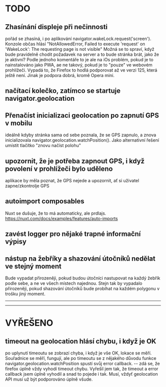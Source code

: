 # TODO

## Zhasínání displeje při nečinnosti
pořád se zhasíná, i po aplikování navigator.wakeLock.request('screen').
Konzole občas hlásí "NotAllowedError, Failed to execute 'request' on 'WakeLock': The requesting page is not visible"
Možná se to spraví, když bude pravidelně chodit požadavek na server a to 
bude stránka brát, jako že je aktivní? Podle jednoho komentáře to je ale na iOs
problém, pokud je to nainstalováno jako PWA, ae ne takový, pokud je to 
"pouze" ve webovém prohlížeči.
Vypadá to, že Firefox to hodlá podporovat až ve verzi 125, která ještě není. Jinak je podpora
dobrá, kromě Opera mini.

## načítací kolečko, zatímco se startuje navigator.geolocation 

## Přenačíst inicializaci geolocation po zapnutí GPS v mobilu
ideálně kdyby stránka sama od sebe poznala, že se GPS zapnulo, a znova inicializovala 
navigator.geolocation.watchPosition().
Jako alternativní řešení umístit tlačítko "znovu načíst polohu"

##  upozornit, že je potřeba zapnout GPS, i když povolení v prohlížeči bylo uděleno
aplikace by měla poznat, že GPS nejede a upozornit, ať si uživatel zapne/zkontrolje GPS

## autoimport composables
Nuxt se dušuje, že to má automaticky, ale prdlajs.
https://nuxt.com/docs/examples/features/auto-imports

## zavést logger pro nějaké trapné informační výpisy

## nástup na žebříky a shazování útočníků nedělat ve stejný moment
Bude vypadat přirozeněji, pokud budou útočníci nastupovat na každý žebřík podle sebe, a ne
ve všech místech najednou. Stejn tak by vypadalo přirozeněji, pokud shazování útočníků bude
probíhat na každém polygonu v trošku jiný moment.

* * *  

* * *

# VYŘEŠENO

## timeout na geolocation hlásí chybu, i když je OK
po uplynutí timeoutu se zobrazí chyba, i když je vše OK, lokace se měří.
Souřadnice se měří, fungují, ale po timeoutu se z nějakého důvodu funkce navigator.geolocation.watchPosition
spustí svůj error callback.
-- zdá se, že firefox úplně vždy vyhodí timeout chybu. Vyřešil jem tak, že timeout a error callback jsem úplně vyhodil
a snad to pojede i tak. Musí, vždyť geolocation API musí už být podporováno úplně všude.
